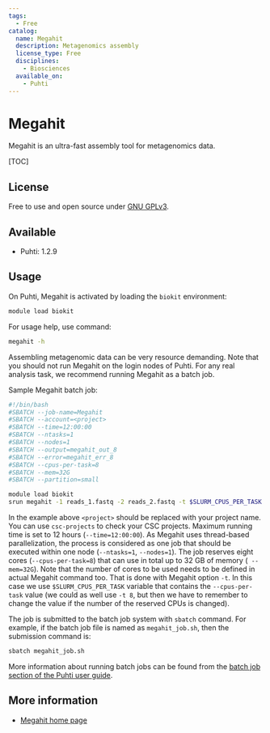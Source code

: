 ```yaml
---
tags:
  - Free
catalog:
  name: Megahit
  description: Metagenomics assembly
  license_type: Free
  disciplines:
    - Biosciences
  available_on:
    - Puhti
---
```


# Megahit

Megahit is an ultra-fast assembly tool for metagenomics data.

[TOC]

## License

Free to use and open source under [GNU GPLv3](https://www.gnu.org/licenses/gpl-3.0.html).

## Available

* Puhti: 1.2.9

## Usage

On Puhti, Megahit is activated by loading the `biokit` environment:

```bash
module load biokit
```

For usage help, use command:

```bash
megahit -h
```

Assembling metagenomic data can be very resource demanding. Note that you should not run Megahit on the login nodes of Puhti.
For any real analysis task, we recommend running Megahit as a batch job.

Sample Megahit batch job:

```bash
#!/bin/bash
#SBATCH --job-name=Megahit
#SBATCH --account=<project>
#SBATCH --time=12:00:00
#SBATCH --ntasks=1
#SBATCH --nodes=1
#SBATCH --output=megahit_out_8
#SBATCH --error=megahit_err_8
#SBATCH --cpus-per-task=8
#SBATCH --mem=32G
#SBATCH --partition=small

module load biokit
srun megahit -1 reads_1.fastq -2 reads_2.fastq -t $SLURM_CPUS_PER_TASK --m 32000000000 -o result_directory
```

In the example above `<project>` should be replaced with your project name. You can use `csc-projects` to check your CSC projects. Maximum running time is 
set to 12 hours (`--time=12:00:00`). As Megahit uses thread-based parallelization, the process is considered as one job that should be executed within one node (`--ntasks=1`, `--nodes=1`). The job reserves eight cores (`--cpus-per-task=8`) that can use in total up to 32 GB of memory (` --mem=32G`). Note that the number of cores to be used needs to be defined in actual Megahit command
too. That is done with Megahit option `-t`. In this case we use `$SLURM_CPUS_PER_TASK` variable that contains the `--cpus-per-task` 
value (we could as well use `-t 8`, but then we have to remember to change the value if the number of the reserved CPUs is changed).

The job is submitted to the batch job system with `sbatch` command. For example, if the batch job
file is named as `megahit_job.sh`, then the submission command is:

```bash
sbatch megahit_job.sh 
```

More information about running batch jobs can be found from the [batch job section of the Puhti user guide](../computing/running/getting-started.md).

## More information

* [Megahit home page](https://github.com/voutcn/megahit)

